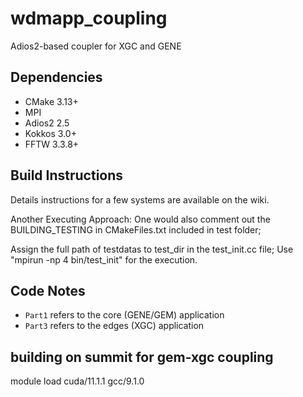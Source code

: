 # wdmapp_coupling

Adios2-based coupler for XGC and GENE

## Dependencies

- CMake 3.13+
- MPI
- Adios2 2.5
- Kokkos 3.0+
- FFTW 3.3.8+

## Build Instructions

Details instructions for a few systems are available on the wiki.

Another Executing Approach: One would also comment out the BUILDING_TESTING in CMakeFiles.txt included in test folder; 

Assign the full path of testdatas to test_dir in the test_init.cc file; Use "mpirun -np 4 bin/test_init" for the execution.   

## Code Notes

- `Part1` refers to the core (GENE/GEM) application
- `Part3` refers to the edges (XGC) application

## building on summit for gem-xgc coupling

module load cuda/11.1.1  gcc/9.1.0 
